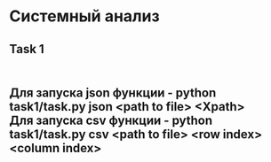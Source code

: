 # Системный анализ
## Task 1
<br>Для запуска json функции - python task1/task.py json &lt;path to file&gt; &lt;Xpath&gt;
<br>Для запуска csv функции - python task1/task.py csv &lt;path to file&gt; &lt;row index&gt; &lt;column index&gt;
---
